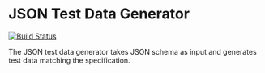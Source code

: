 # JSON Test Data Generator
[![Build Status](https://travis-ci.org/danascheider/json_test_data.svg?branch=master)](https://travis-ci.org/danascheider/json_test_data)

The JSON test data generator takes JSON schema as input and generates test data matching the specification.
